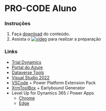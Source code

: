 # PRO-CODE Aluno

### Instruções

1. Faça [download](https://github.com/VinnyDyn/PRO-CODE-Aluno/releases/download/1.0/PRO-CODE.v1.0.zip) do conteúdo.
2. Assista o [![vídeo]()]() para realizar a preparação 

### Links
- [Trial Dynamics](https://dynamics.microsoft.com/pt-br/dynamics-365-free-trial/)
- [Portal do Azure](https://portal.azure.com/)
- [Dataverse Tools](https://docs.microsoft.com/en-us/dynamics365/customerengagement/on-premises/developer/download-tools-nuget?view=op-9-1)
- [Visual Studio 2022](https://visualstudio.microsoft.com/pt-br/vs/)
- [VSCode](https://code.visualstudio.com/) + Power Platform Extension Pack
- [XrmToolBox](https://www.xrmtoolbox.com/) + Earlybound Generator
- Level Up for Dynamics 365 / Power Apps
    - [Chrome](https://chrome.google.com/webstore/detail/level-up-for-dynamics-365/bjnkkhimoaclnddigpphpgkfgeggokam)
    - [Edge](https://microsoftedge.microsoft.com/addons/detail/level-up-for-dynamics-365/mdjlgdkgmhlmcikdmeehcecolehipicf)
